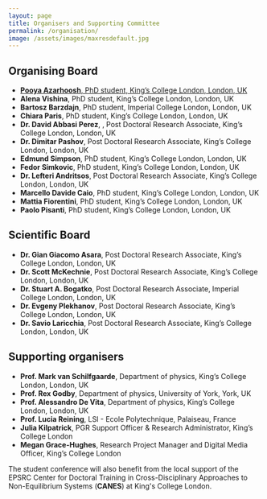 ```yaml
---
layout: page
title: Organisers and Supporting Committee
permalink: /organisation/
image: /assets/images/maxresdefault.jpg
---
```

## Organising Board
<b></b>

* <u>**Pooya Azarhoosh**,   PhD student, King’s College London, London, UK</u>
* **Alena Vishina**,   PhD student, King’s College London, London, UK
* **Bartosz Barzdajn**,   PhD student, Imperial College London, London, UK
* **Chiara Paris**,   PhD student, King’s College London, London, UK
* **Dr. David Abbasi Perez**, , Post Doctoral Research Associate, King’s College London, London, UK
* **Dr. Dimitar Pashov**,   Post Doctoral Research Associate, King’s College London, London, UK
* **Edmund Simpson**,   PhD student, King’s College London, London, UK
* **Fedor Simkovic**,   PhD student, King’s College London, London, UK
* **Dr. Lefteri Andritsos**, Post Doctoral Research Associate, King’s College London, London, UK
* **Marcello Davide Caio**,   PhD student, King’s College London, London, UK
* **Mattia Fiorentini**,   PhD student, King’s College London, London, UK
* **Paolo Pisanti**,   PhD student, King’s College London, London, UK

## Scientific Board
<b></b>

* **Dr. Gian Giacomo Asara**,   Post Doctoral Research Associate, King’s College London, London, UK
* **Dr. Scott McKechnie**,   Post Doctoral Research Associate, King’s College London, London, UK
* **Dr. Stuart A. Bogatko**,   Post Doctoral Research Associate, Imperial College London, London, UK
* **Dr. Evgeny Plekhanov**,   Post Doctoral Research Associate, King’s College London, London, UK
* **Dr. Savio Laricchia**,   Post Doctoral Research Associate, King’s College London, London, UK

## Supporting organisers
<b></b>

* **Prof. Mark van Schilfgaarde**, Department of physics, King’s College London, London, UK
* **Prof. Rex Godby**, Department of physics, University of York, York, UK
* **Prof. Alessandro De Vita**, Department of physics, King’s College London, London, UK
* **Prof. Lucia Reining**, LSI - Ecole Polytechnique, Palaiseau, France
* **Julia Kilpatrick**, PGR Support Officer & Research Administrator, King’s College London
* **Megan Grace-Hughes**, Research Project Manager and Digital Media Officer, King’s College London

The student conference will also benefit from the local support of the EPSRC Center for Doctoral Training in Cross-Disciplinary Approaches to Non-Equilibrium Systems (**CANES**) at King's College London.
